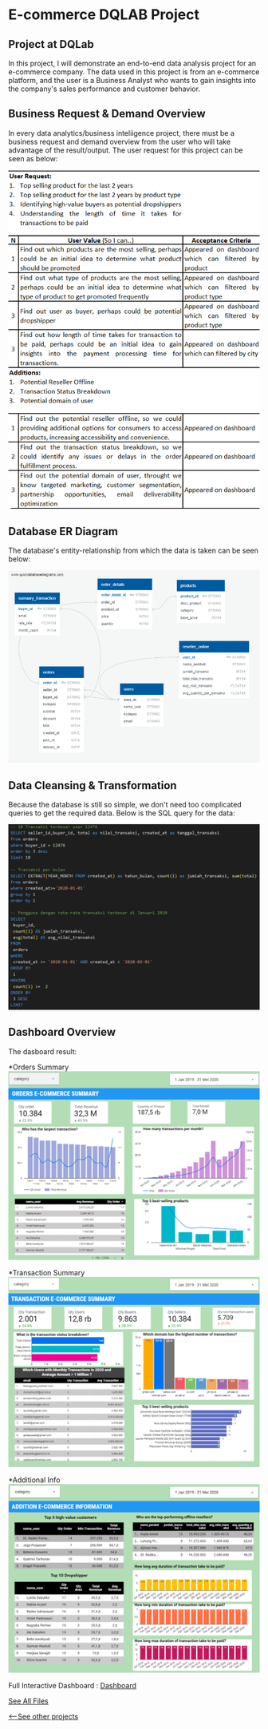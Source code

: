 # E-commerce DQLAB Project

## Project at DQLab
In this project, I will demonstrate an end-to-end data analysis project for an e-commerce company. The data used in this project is from an e-commerce platform, and the user is a Business Analyst who wants to gain insights into the company's sales performance and customer behavior.

## Business Request & Demand Overview
In every data analytics/business inteliigence project, there must be a business request and demand overview from the user who will take advantage of the result/output. The user request for this project can be seen as below:

![](/images/bisreq.png)

## Database ER Diagram
The database's entity-relationship from which the data is taken can be seen below:

![](/images/ecommerce_erd.png)

## Data Cleansing & Transformation
Because the database is still so simple, we don't need too complicated queries to get the required data. Below is the SQL query for the data:

![](/images/SQL1.png)


## Dashboard Overview
The dasboard result:

*Orders Summary
![](/images/orders.png)

*Transaction Summary
![](/images/transaction.png)

*Additional Info
![](/images/addition.png)

Full Interactive Dashboard : [Dashboard](https://lookerstudio.google.com/reporting/697a06e3-abec-4225-a26b-3b632cfc71c2)

[See All Files](https://github.com/mzfuadi97/dqlab-ecommerce.git)

[<--See other projects](https://mzfuadi97.github.io/#[object%20Object])

